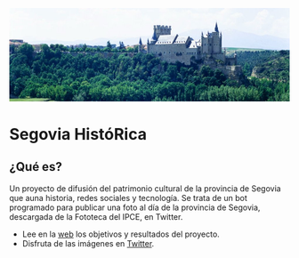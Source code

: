 ![Encabezado Segovia HistóRica Twitter](https://github.com/segoviahistorica/segoviahistorica/blob/main/encabezado_twitter.jpg)

<h1>Segovia HistóRica</h1>
<h2>¿Qué es?</h2>
Un proyecto de difusión del patrimonio cultural de la provincia de Segovia que auna historia, redes sociales y tecnología.
Se trata de un bot programado para publicar una foto al día de la provincia de Segovia, descargada de la Fototeca del IPCE, en Twitter.  

- Lee en la [web](https://segoviahistorica.github.io/web/) los objetivos y resultados del proyecto.
- Disfruta de las imágenes en [Twitter](https://twitter.com/segoviahistbot).
